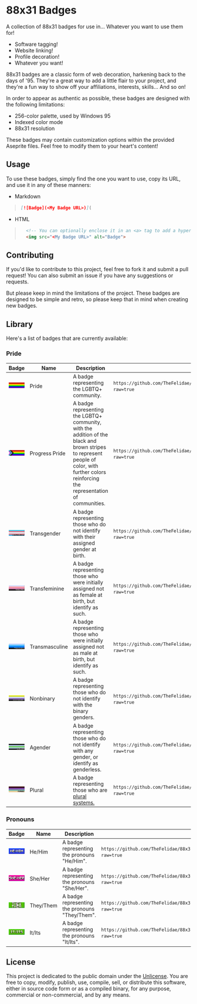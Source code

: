 # 88x31 Badges

A collection of 88x31 badges for use in... Whatever you want to use them for!

- Software tagging!
- Website linking!
- Profile decoration!
- Whatever you want!

88x31 badges are a classic form of web decoration, harkening back to the days of '95. They're a great way to add a little flair to your project, and they're a fun way to show off your affiliations, interests, skills... And so on!

In order to appear as authentic as possible, these badges are designed with the following limitations:

- 256-color palette, used by Windows 95
- Indexed color mode
- 88x31 resolution

These badges may contain customization options within the provided Aseprite files. Feel free to modify them to your heart's content!

## Usage

To use these badges, simply find the one you want to use, copy its URL, and use it in any of these manners:

- Markdown

> ```markdown
> [![Badge](<My Badge URL>)](
>

- HTML

> ```html
>   <!-- You can optionally enclose it in an <a> tag to add a hyperlink -->
>   <img src="<My Badge URL>" alt="Badge">
> ```

## Contributing

If you'd like to contribute to this project, feel free to fork it and submit a pull request! You can also submit an issue if you have any suggestions or requests.

But please keep in mind the limitations of the project. These badges are designed to be simple and retro, so please keep that in mind when creating new badges.

## Library

Here's a list of badges that are currently available:

### Pride

<!-- Trans women are women :3-->
<!-- Trans men are men :3 -->
<!-- Non-binary people are valid :3 -->
<!-- Get over it >:3 -->

| Badge | Name | Description | URL |
| --- | --- | --- | --- |
| ![Pride](./images/pride/badge_pride.png) | Pride | A badge representing the LGBTQ+ community. | `https://github.com/TheFelidae/88x31/tree/main/images/pride/badge_pride.png?raw=true` |
| ![Progress Pride](./images/pride/badge_progress.png) | Progress Pride | A badge representing the LGBTQ+ community, with the addition of the black and brown stripes to represent people of color, with further colors reinforcing the representation of communities. | `https://github.com/TheFelidae/88x31/tree/main/images/pride/badge_progress.png?raw=true` |
| ![Transgender](./images/pride/badge_transgender.gif) | Transgender | A badge representing those who do not identify with their assigned gender at birth. | `https://github.com/TheFelidae/88x31/tree/main/images/pride/badge_transgender.gif?raw=true` |
| ![Transfeminine](./images/pride/badge_transfem.gif) | Transfeminine | A badge representing those who were initially assigned not as female at birth, but identify as such. | `https://github.com/TheFelidae/88x31/tree/main/images/pride/badge_transfem.gif?raw=true` |
| ![Transmasculine](./images/pride/badge_transmasc.gif) | Transmasculine | A badge representing those who were initially assigned not as male at birth, but identify as such. | `https://github.com/TheFelidae/88x31/tree/main/images/pride/badge_transmasc.gif?raw=true` |
| ![Nonbinary](./images/pride/badge_nonbinary.gif) | Nonbinary | A badge representing those who do not identify with the binary genders. | `https://github.com/TheFelidae/88x31/tree/main/images/pride/badge_nonbinary.gif?raw=true` |
| ![Agender](./images/pride/badge_agender.gif) | Agender | A badge representing those who do not identify with any gender, or identify as genderless. | `https://github.com/TheFelidae/88x31/tree/main/images/pride/badge_agender.gif?raw=true` |
| ![Plural](./images/pride/badge_plural.gif) | Plural | A badge representing those who are [plural systems.](https://pluralpedia.org/w/Plurality) | `https://github.com/TheFelidae/88x31/tree/main/images/pride/badge_plural.gif?raw=true` |

### Pronouns

| Badge | Name | Description | URL |
| --- | --- | --- | --- |
| ![He/Him](./images/pronouns/badge_he_him.png) | He/Him | A badge representing the pronouns "He/Him". | `https://github.com/TheFelidae/88x31/tree/main/images/pronouns/badge_he_him.png?raw=true` |
| ![She/Her](./images/pronouns/badge_she_her.png) | She/Her | A badge representing the pronouns "She/Her". | `https://github.com/TheFelidae/88x31/tree/main/images/pronouns/badge_she_her.png?raw=true` |
| ![They/Them](./images/pronouns/badge_they_them.png) | They/Them | A badge representing the pronouns "They/Them". | `https://github.com/TheFelidae/88x31/tree/main/images/pronouns/badge_they_them.png?raw=true` |
| ![It/Its](./images/pronouns/badge_it_its.png) | It/Its | A badge representing the pronouns "It/Its". | `https://github.com/TheFelidae/88x31/tree/main/images/pronouns/badge_it_its.png?raw=true` |

## License

This project is dedicated to the public domain under the [Unlicense](https://unlicense.org/). You are free to copy, modify, publish, use, compile, sell, or distribute this software, either in source code form or as a compiled binary, for any purpose, commercial or non-commercial, and by any means.
